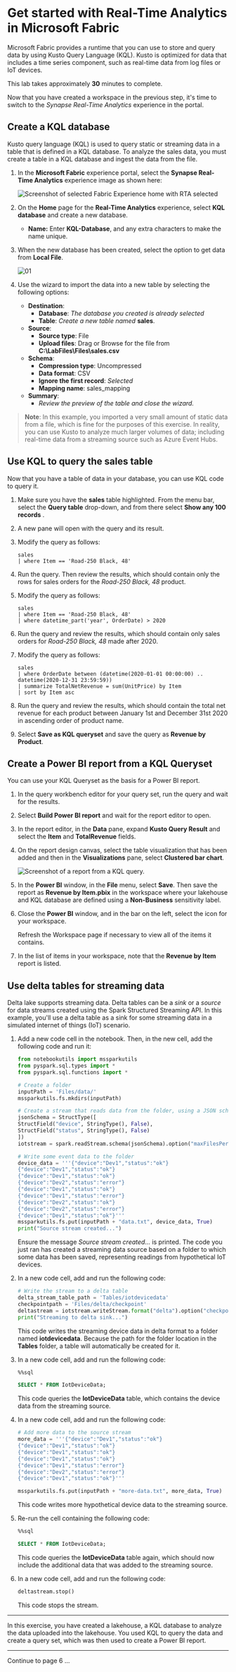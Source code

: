 # Get started with Real-Time Analytics in Microsoft Fabric

Microsoft Fabric provides a runtime that you can use to store and query data by using Kusto Query Language (KQL). Kusto is optimized for data that includes a time series component, such as real-time data from log files or IoT devices.

This lab takes approximately **30** minutes to complete.

Now that you have created a workspace in the previous step, it's time to switch to the *Synapse Real-Time Analytics* experience in the portal.

## Create a KQL database
Kusto query language (KQL) is used to query static or streaming data in a table that is defined in a KQL database. To analyze the sales data, you must create a table in a KQL database and ingest the data from the file.

1. In the **Microsoft Fabric** experience portal, select the **Synapse Real-Time Analytics** experience image as shown here:

    ![Screenshot of selected Fabric Experience home with RTA selected](./Images/fabric-experience-home.png)

2. On the **Home** page for the **Real-Time Analytics** experience, select **KQL database** and create a new database.

   - **Name:** Enter **KQL-Database**, and any extra characters to make the name unique.

4. When the new database has been created, select the option to get data from **Local File**.

   ![01](./Images/03/01.png)

5. Use the wizard to import the data into a new table by selecting the following options:
    - **Destination**:
        - **Database**: *The database you created is already selected*
        - **Table**: *Create a new table named* **sales**.
    - **Source**:
        - **Source type**: File
        - **Upload files**: Drag or Browse for the file from **C:\LabFiles\Files\sales.csv**
    - **Schema**:
        - **Compression type**: Uncompressed
        - **Data format**: CSV
        - **Ignore the first record**: *Selected*
        - **Mapping name**: sales_mapping
    - **Summary**:
        - *Review the preview of the table and close the wizard.*

> **Note**: In this example, you imported a very small amount of static data from a file, which is fine for the purposes of this exercise. In reality, you can use Kusto to analyze much larger volumes of data; including real-time data from a streaming source such as Azure Event Hubs.

## Use KQL to query the sales table

Now that you have a table of data in your database, you can use KQL code to query it.

1. Make sure you have the **sales** table highlighted. From the menu bar, select the **Query table** drop-down, and from there select **Show any 100 records** .

2. A new pane will open with the query and its result. 

3. Modify the query as follows:

    ```kusto
   sales
   | where Item == 'Road-250 Black, 48'
    ```

4. Run the query. Then review the results, which should contain only the rows for sales orders for the *Road-250 Black, 48* product.

5. Modify the query as follows:

    ```kusto
   sales
   | where Item == 'Road-250 Black, 48'
   | where datetime_part('year', OrderDate) > 2020
    ```

6. Run the query and review the results, which should contain only sales orders for *Road-250 Black, 48* made after 2020.

7. Modify the query as follows:

    ```kusto
   sales
   | where OrderDate between (datetime(2020-01-01 00:00:00) .. datetime(2020-12-31 23:59:59))
   | summarize TotalNetRevenue = sum(UnitPrice) by Item
   | sort by Item asc
    ```

8. Run the query and review the results, which should contain the total net revenue for each product between January 1st and December 31st 2020 in ascending order of product name.
9. Select **Save as KQL queryset** and save the query as **Revenue by Product**.

## Create a Power BI report from a KQL Queryset

You can use your KQL Queryset as the basis for a Power BI report.

1. In the query workbench editor for your query set, run the query and wait for the results.
2. Select **Build Power BI report** and wait for the report editor to open.
3. In the report editor, in the **Data** pane, expand **Kusto Query Result** and select the **Item** and **TotalRevenue** fields.
4. On the report design canvas, select the table visualization that has been added and then in the **Visualizations** pane, select **Clustered bar chart**.

    ![Screenshot of a report from a KQL query.](./Images/kql-report.png)

5. In the **Power BI** window, in the **File** menu, select **Save**. Then save the report as **Revenue by Item.pbix** in the workspace where your lakehouse and KQL database are defined using a **Non-Business** sensitivity label.
6. Close the **Power BI** window, and in the bar on the left, select the icon for your workspace.

    Refresh the Workspace page if necessary to view all of the items it contains.

7. In the list of items in your workspace, note that the **Revenue by Item** report is listed.

## Use delta tables for streaming data

Delta lake supports streaming data. Delta tables can be a *sink* or a *source* for data streams created using the Spark Structured Streaming API. In this example, you'll use a delta table as a sink for some streaming data in a simulated internet of things (IoT) scenario.

1. Add a new code cell in the notebook. Then, in the new cell, add the following code and run it:

    ```python
   from notebookutils import mssparkutils
   from pyspark.sql.types import *
   from pyspark.sql.functions import *

   # Create a folder
   inputPath = 'Files/data/'
   mssparkutils.fs.mkdirs(inputPath)

   # Create a stream that reads data from the folder, using a JSON schema
   jsonSchema = StructType([
   StructField("device", StringType(), False),
   StructField("status", StringType(), False)
   ])
   iotstream = spark.readStream.schema(jsonSchema).option("maxFilesPerTrigger", 1).json(inputPath)

   # Write some event data to the folder
   device_data = '''{"device":"Dev1","status":"ok"}
   {"device":"Dev1","status":"ok"}
   {"device":"Dev1","status":"ok"}
   {"device":"Dev2","status":"error"}
   {"device":"Dev1","status":"ok"}
   {"device":"Dev1","status":"error"}
   {"device":"Dev2","status":"ok"}
   {"device":"Dev2","status":"error"}
   {"device":"Dev1","status":"ok"}'''
   mssparkutils.fs.put(inputPath + "data.txt", device_data, True)
   print("Source stream created...")
    ```

    Ensure the message *Source stream created...* is printed. The code you just ran has created a streaming data source based on a folder to which some data has been saved, representing readings from hypothetical IoT devices.

2. In a new code cell, add and run the following code:

    ```python
   # Write the stream to a delta table
   delta_stream_table_path = 'Tables/iotdevicedata'
   checkpointpath = 'Files/delta/checkpoint'
   deltastream = iotstream.writeStream.format("delta").option("checkpointLocation", checkpointpath).start(delta_stream_table_path)
   print("Streaming to delta sink...")
    ```

    This code writes the streaming device data in delta format to a folder named **iotdevicedata**. Because the path for the folder location in the **Tables** folder, a table will automatically be created for it.

3. In a new code cell, add and run the following code:

    ```sql
   %%sql

   SELECT * FROM IotDeviceData;
    ```

    This code queries the **IotDeviceData** table, which contains the device data from the streaming source.

4. In a new code cell, add and run the following code:

    ```python
   # Add more data to the source stream
   more_data = '''{"device":"Dev1","status":"ok"}
   {"device":"Dev1","status":"ok"}
   {"device":"Dev1","status":"ok"}
   {"device":"Dev1","status":"ok"}
   {"device":"Dev1","status":"error"}
   {"device":"Dev2","status":"error"}
   {"device":"Dev1","status":"ok"}'''

   mssparkutils.fs.put(inputPath + "more-data.txt", more_data, True)
    ```

    This code writes more hypothetical device data to the streaming source.

5. Re-run the cell containing the following code:

    ```sql
   %%sql

   SELECT * FROM IotDeviceData;
    ```

    This code queries the **IotDeviceData** table again, which should now include the additional data that was added to the streaming source.

6. In a new code cell, add and run the following code:

    ```python
   deltastream.stop()
    ```

    This code stops the stream.


---

In this exercise, you have created a lakehouse, a KQL database to analyze the data uploaded into the lakehouse. You used KQL to query the data and create a query set, which was then used to create a Power BI report.

---
Continue to page 6 ...
